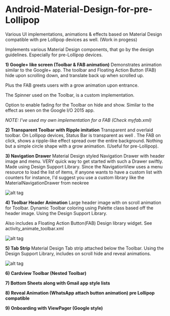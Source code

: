 # Android-Material-Design-for-pre-Lollipop
Various UI implementations, animations &amp; effects  based on Material Design compatible with pre Lollipop devices as well. (Work in progess)

Implements various Material Design components, that go by the design guidelines. Especially for pre-Lollipop devices.


<b>1) Google+ like screen (Toolbar & FAB animation)</b>
Demonstrates animation similar to the Google+ app. The toolbar and Floating Action Button (FAB) hide upon scrolling down, and translate back up when scrolled up.

Plus the FAB greets users with a grow animation upon entrance.

The Spinner used on the Toolbar, is a custom implementation.

Option to enable fading for the Toolbar on hide and show. Similar to the effect as seen on the Google I/O 2015 app.

<i>NOTE: I've used my own implementation for a FAB (Check myfab.xml)</i>

<b>2) Transparent Toolbar with Ripple imitation</b>
Transparent and overlaid toolbar. On Lollipop devices, Status Bar is transparent as well . The FAB on click, shows a ripple-like effect spread over the entire background. Nothing but a simple circle shape with a grow animation. (Useful for pre-Lollipop).

<b>3) Navigation Drawer</b>
Material Design styled Navigation Drawer with header image and menu. VERY quick way to get started with such a Drawer swiftly. Made using Design Support Library. Since the NavigationView uses a menu resource to load the list of items, if anyone wants to have a custom list with counters for instance, I'd suggest you use a custom library like the MaterialNavigationDrawer from neokree

![alt tag](http://blog.grafixartist.com/wp-content/uploads/2015/05/navigation-drawer-material-design.gif)

<b>4) Toolbar Header Animation</b>
Large header image with on scroll animation for Toolbar. Dynamic Toolbar coloring using Palette class based off the header image. Using the Design Support Library. 

Also includes a Floating Action Button(FAB) Design library widget. See activity_animate_toolbar.xml

![alt tag](http://blog.grafixartist.com/wp-content/uploads/2015/06/toolbar-header-animation.gif)

<b>5) Tab Strip </b>
Material Design Tab strip attached below the Toolbar. Using the Design Support Library, includes on scroll hide and reveal animations.

![alt tag](http://blog.grafixartist.com/wp-content/uploads/2015/06/tabs-defined-e1433590539228.png)

<b>6) Cardview Toolbar (Nested Toolbar)</b>

<b>7) Bottom Sheets along with Gmail app style lists</b>

<b>8) Reveal Animation (WhatsApp attach button animation) pre Lollipop compatible</b>

<b>9) Onboarding with ViewPager (Google style)</b>


